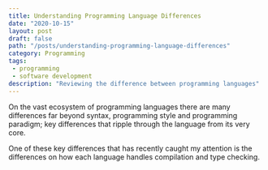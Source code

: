 ```yaml
---
title: Understanding Programming Language Differences
date: "2020-10-15"
layout: post
draft: false
path: "/posts/understanding-programming-language-differences"
category: Programming
tags:
 - programming
 - software development
description: "Reviewing the difference between programming languages"
---
```


<!--&quot;Reviewing the difference between programming languages&quot;-->

On the vast ecosystem of programming languages there are many differences far beyond syntax, programming style and programming paradigm; key differences that ripple through the language from its very core. 

One of these key differences that has recently caught my attention is the differences on how each language handles compilation and type checking. 



